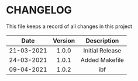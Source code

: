 # CHANGELOG
This file keeps a record of all changes in this project

|Date|Version|Description|
|:----:|:-------:|:-----------:|
|21-03-2021|1.0.0| Initial Release |
|24-03-2021|1.0.1| Added Makefile |
|09-04-2021|1.0.2| ibf |
